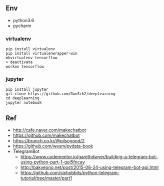 
## Env
- python3.6
- pycharm

### virtualenv
```
pip install virtualenv
pip install virtualenwrapper-win
mkvirtualenv tensorflow
> deactivate
workon tensorflow
```

### jupyter
```
pip install jupyter
git clone https://github.com/GunSik2/deeplearning
cd deeplearning
jupyter notebook
```


## Ref
- http://cafe.naver.com/makechatbot
- https://github.com/makechatbot
- https://brunch.co.kr/@pilsogood/2
- https://github.com/wesm/pydata-book
- TelegramBot
  - https://www.codementor.io/garethdwyer/building-a-telegram-bot-using-python-part-1-goi5fncay
  - http://bakyeono.net/post/2015-08-24-using-telegram-bot-api.html
  - https://github.com/sixhobbits/python-telegram-tutorial/tree/master/part1
